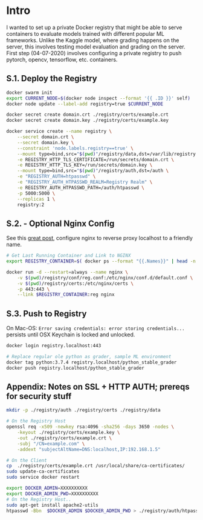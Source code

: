# Intro

I wanted to set up a private Docker registry that might be able to serve containers to evaluate models trained with different popular ML frameworks. 
Unlike the Kaggle model, where grading happens on the server, this involves testing model evaluation and grading on the server. First step (04-07-2020) involves configuring a private registry to push pytorch, opencv, tensorflow, etc. containers.

## S.1. Deploy the Registry

```bash
docker swarm init
export CURRENT_NODE=$(docker node inspect --format '{{ .ID }}' self)
docker node update --label-add registry=true $CURRENT_NODE

docker secret create domain.crt ./registry/certs/example.crt
docker secret create domain.key ./registry/certs/example.key

docker service create --name registry \
    --secret domain.crt \
    --secret domain.key \
    --constraint 'node.labels.registry==true' \
    --mount type=bind,src="$(pwd)"/registry/data,dst=/var/lib/registry \
    -e REGISTRY_HTTP_TLS_CERTIFICATE=/run/secrets/domain.crt \
    -e REGISTRY_HTTP_TLS_KEY=/run/secrets/domain.key \
    --mount type=bind,src="$(pwd)"/registry/auth,dst=/auth \
    -e "REGISTRY_AUTH=htpasswd" \
    -e "REGISTRY_AUTH_HTPASSWD_REALM=Registry Realm" \
    -e REGISTRY_AUTH_HTPASSWD_PATH=/auth/htpasswd \
    -p 5000:5000 \
    --replicas 1 \
    registry:2
```

## S.2. - Optional Nginx Config

See this [great post](http://blog.johnray.io/nginx-reverse-proxy-for-your-docker-registry), configure nginx to reverse proxy localhost to a friendly name.

```bash
# Get Last Running Container and Link to NGINX
export REGISTRY_CONTAINER=$( docker ps --format "{{.Names}}" | head -n 1)

docker run -d --restart=always --name nginx \
    -v $(pwd)/registry/conf/reg.conf:/etc/nginx/conf.d/default.conf \
    -v $(pwd)/registry/certs:/etc/nginx/certs \
    -p 443:443 \
    --link $REGISTRY_CONTAINER:reg nginx
```

## S.3. Push to Registry

On Mac-OS: `Error saving credentials: error storing credentials...` persists until OSX Keychain is locked and unlocked.

```bash
docker login registry.localhost:443

# Replace regular ole python as grader, sample ML environment
docker tag python:3.7.4 registry.localhost/python_stable_grader
docker push registry.localhost/python_stable_grader
```

## Appendix: Notes on SSL + HTTP AUTH; prereqs for security stuff

```bash
mkdir -p ./registry/auth ./registry/certs ./registry/data

# On the Registry Host
openssl req -x509 -newkey rsa:4096 -sha256 -days 3650 -nodes \
    -keyout ./registry/certs/example.key \
    -out ./registry/certs/example.crt \
    -subj "/CN=example.com" \
    -addext "subjectAltName=DNS:localhost,IP:192.168.1.5"
```

```bash
# On the Client
cp  ./registry/certs/example.crt /usr/local/share/ca-certificates/
sudo update-ca-certificates
sudo service docker restart
```

```bash
export DOCKER_ADMIN=XXXXXXXXXX
export DOCKER_ADMIN_PWD=XXXXXXXXXX
# On the Registry Host..
sudo apt-get install apache2-utils
htpasswd -Bbn  $DOCKER_ADMIN $DOCKER_ADMIN_PWD > ./registry/auth/htpasswd
```